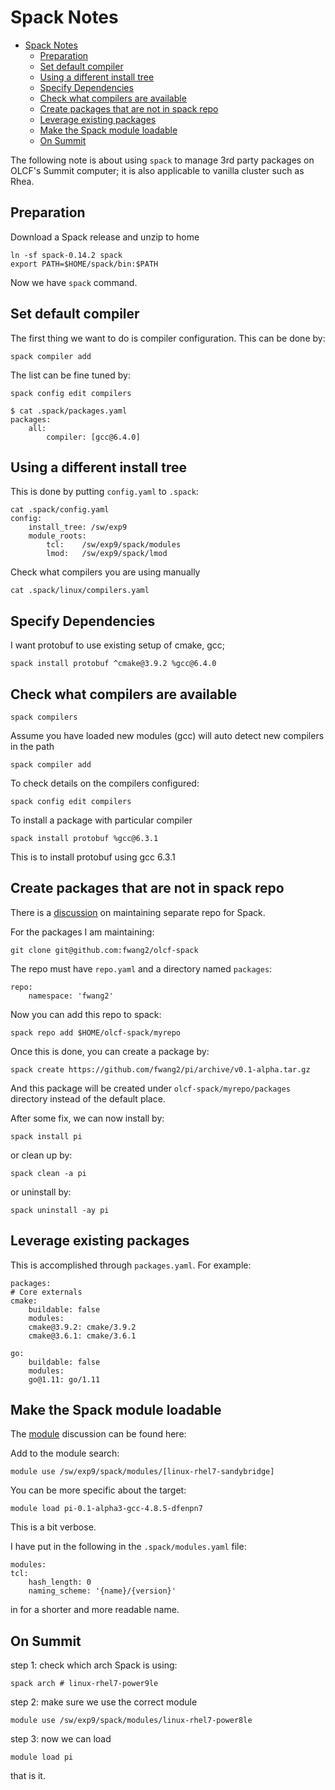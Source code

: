 # Spack Notes

- [Spack Notes](#spack-notes)
  - [Preparation](#preparation)
  - [Set default compiler](#set-default-compiler)
  - [Using a different install tree](#using-a-different-install-tree)
  - [Specify Dependencies](#specify-dependencies)
  - [Check what compilers are available](#check-what-compilers-are-available)
  - [Create packages that are not in spack repo](#create-packages-that-are-not-in-spack-repo)
  - [Leverage existing packages](#leverage-existing-packages)
  - [Make the Spack module loadable](#make-the-spack-module-loadable)
  - [On Summit](#on-summit)


The following note is about using `spack` to manage 3rd party packages on OLCF's Summit computer; it is also applicable to vanilla cluster such as Rhea.

## Preparation

Download a Spack release and unzip to home

    ln -sf spack-0.14.2 spack
    export PATH=$HOME/spack/bin:$PATH
  
Now we have `spack` command.


## Set default compiler

The first thing we want to do is compiler configuration. This can be done by:

    spack compiler add

The list can be fine tuned by:

    spack config edit compilers    

```
$ cat .spack/packages.yaml
packages:
    all:
        compiler: [gcc@6.4.0]
```

## Using a different install tree

This is done by putting `config.yaml` to `.spack`:

    cat .spack/config.yaml
    config:
        install_tree: /sw/exp9
        module_roots:
            tcl:    /sw/exp9/spack/modules
            lmod:   /sw/exp9/spack/lmod

Check  what compilers you are using manually

    cat .spack/linux/compilers.yaml

## Specify Dependencies

I want protobuf to use existing setup of cmake, gcc;

    spack install protobuf ^cmake@3.9.2 %gcc@6.4.0

## Check what compilers are available

    spack compilers

Assume you have loaded new modules (gcc)
will auto detect new compilers in the path

    spack compiler add

To check details on the compilers configured:

    spack config edit compilers

To install a package with particular compiler

    spack install protobuf %gcc@6.3.1

This is to install protobuf using gcc 6.3.1

## Create packages that are not in spack repo

There is a [discussion](https://spack.readthedocs.io/en/latest/repositories.html) on maintaining separate repo for Spack.

For the packages I am maintaining:
    
    git clone git@github.com:fwang2/olcf-spack

The repo must have `repo.yaml` and a directory named `packages`:

    repo:
        namespace: 'fwang2'

Now you can add this repo to spack:

    spack repo add $HOME/olcf-spack/myrepo

Once this is done, you can create a package by:

    spack create https://github.com/fwang2/pi/archive/v0.1-alpha.tar.gz

And this package will be created under `olcf-spack/myrepo/packages` directory instead of the default place.

After some fix, we can now install by:

    spack install pi

or clean up by:

    spack clean -a pi

or uninstall by:

    spack uninstall -ay pi

## Leverage existing packages

This is accomplished through `packages.yaml`. For example:


    packages:
    # Core externals
    cmake:
        buildable: false
        modules:
        cmake@3.9.2: cmake/3.9.2
        cmake@3.6.1: cmake/3.6.1

    go:
        buildable: false
        modules:
        go@1.11: go/1.11

## Make the Spack module loadable

The [module](https://spack-tutorial.readthedocs.io/en/latest/tutorial_modules.html) discussion can be found here:

Add to the module search:

    module use /sw/exp9/spack/modules/[linux-rhel7-sandybridge]

You can be more specific about the target:

    module load pi-0.1-alpha3-gcc-4.8.5-dfenpn7

This is a bit verbose.

I have put in the following in the `.spack/modules.yaml` file:

    modules:
    tcl:
        hash_length: 0
        naming_scheme: '{name}/{version}'

in for a shorter and more readable name.

## On Summit

step 1: check which arch Spack is using:

    spack arch # linux-rhel7-power9le    

step 2: make sure we use the correct module

    module use /sw/exp9/spack/modules/linux-rhel7-power8le

step 3: now we can load

    module load pi

that is it.
